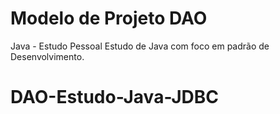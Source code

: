 # Modelo de Projeto DAO
  Java  - Estudo Pessoal
  Estudo de Java com foco em padrão de Desenvolvimento.
# DAO-Estudo-Java-JDBC

